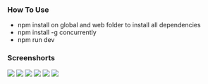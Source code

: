 ### How To Use

- npm install on global and web folder to install all dependencies
- npm install -g concurrently
- npm run dev

### Screenshorts

<img src="https://github.com/OutliersTM/ShopKart/blob/master/Screenshots/home-page.png"/>
<img src="https://github.com/OutliersTM/ShopKart/blob/master/Screenshots/products-page.png"/>
<img src="https://github.com/OutliersTM/ShopKart/blob/master/Screenshots/registration-page.png"/>
<img src="https://github.com/OutliersTM/ShopKart/blob/master/Screenshots/login-page.png"/>
<img src="https://github.com/OutliersTM/ShopKart/blob/master/Screenshots/orders-page.png"/>
<img src="https://github.com/OutliersTM/ShopKart/blob/master/Screenshots/cart_check_out-page.png"/>

